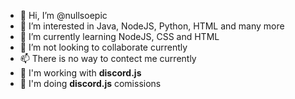 - 👋 Hi, I’m @nullsoepic
- 👀 I’m interested in Java, NodeJS, Python, HTML and many more
- 🌱 I’m currently learning NodeJS, CSS and HTML
- 💞️ I’m not looking to collaborate currently
- 📫 There is no way to contect me currently
- 🏢 I'm working with **discord.js**
- 🌠 I'm doing **discord.js** comissions
